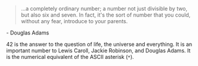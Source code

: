 <blockquote>…a completely ordinary number; a number not just divisible by two, but also six and seven. In fact, it's the sort of number that you could, without any fear, introduce to your parents.</blockquote>
<div class="attribution">- Douglas Adams</div>

42 is the answer to the question of life, the universe and everything.  It is an important number to Lewis Caroll, Jackie Robinson, and Douglas Adams.  It is the numerical equivalent of the ASCII asterisk (`*`).
